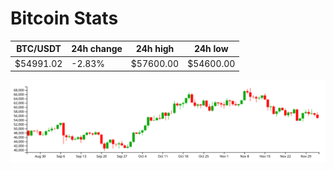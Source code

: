 # Bitcoin Stats

BTC/USDT|24h change|24h high|24h low|
|---|---|---|---|
|$54991.02|-2.83%|$57600.00|$54600.00|

<img src="./chart.svg">
